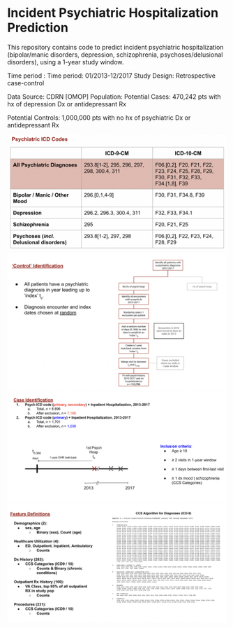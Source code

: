 # Incident Psychiatric Hospitalization Prediction


This repository contains code to predict incident psychiatric hospitalization (bipolar/manic disorders, depression, schizophrenia, psychoses/delusional disorders), using a 1-year study window.

Time period : Time period: 01/2013-12/2017
Study Design: Retrospective case-control

Data Source: CDRN [OMOP]
	Population: 
  Potential Cases: 470,242 pts with hx of depression Dx or antidepressant Rx

Potential Controls: 1,000,000 pts with no hx of psychiatric Dx or antidepressant Rx

 ![INSERT ICD_codes SCREENSHOT HERE](docs/ICD_codes.png)  
 ![INSERT Control_identification SCREENSHOT HERE](docs/Control_identification.png)  
 ![INSERT Case_identification SCREENSHOT HERE](docs/Case_identification.png)  
 ![INSERT Signals_identification SCREENSHOT HERE](docs/Signals_identification.png)  
